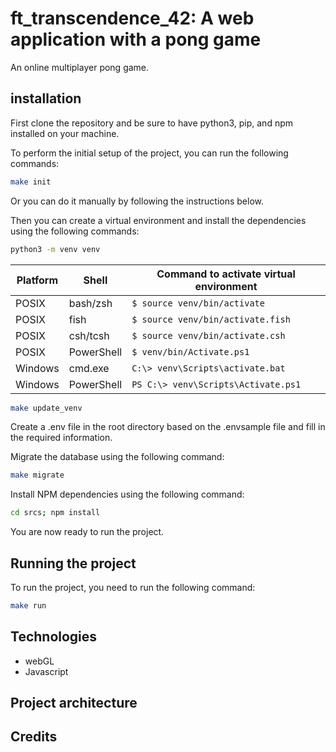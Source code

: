 # ft_transcendence_42: A web application with a pong game
An online multiplayer pong game.

## installation
First clone the repository and be sure to have python3, pip, and npm installed on your machine.

To perform the initial setup of the project, you can run the following commands:
```bash
make init
```

Or you can do it manually by following the instructions below.

Then you can create a virtual environment and install the dependencies using the following commands:
```bash
python3 -m venv venv
```
| Platform | Shell | Command to activate virtual environment |
|---|---|---|
| POSIX | bash/zsh | `$ source venv/bin/activate` |
| POSIX | fish | `$ source venv/bin/activate.fish` |
| POSIX | csh/tcsh | `$ source venv/bin/activate.csh` |
| POSIX | PowerShell | `$ venv/bin/Activate.ps1` |
| Windows | cmd.exe | `C:\> venv\Scripts\activate.bat` |
| Windows | PowerShell | `PS C:\> venv\Scripts\Activate.ps1` |
```bash
make update_venv
```

Create a .env file in the root directory based on the .envsample file and fill in the required information.

Migrate the database using the following command:
```bash
make migrate
```

Install NPM dependencies using the following command:
```bash
cd srcs; npm install
```

You are now ready to run the project.

## Running the project
To run the project, you need to run the following command:
```bash
make run
```

## Technologies
- webGL
- Javascript

## Project architecture

## Credits
